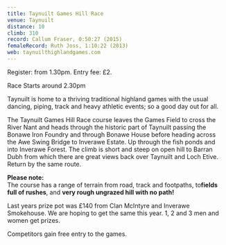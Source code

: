 ```yaml
---
title: Taynuilt Games Hill Race
venue: Taynuilt
distance: 10
climb: 310
record: Callum Fraser, 0:50:27 (2015)
femaleRecord: Ruth Joss, 1:10:22 (2013)
web: taynuilthighlandgames.com
---
```

Register: from 1.30pm. Entry fee: £2.

Race Starts around 2.30pm

Taynuilt is home to a thriving traditional highland games with the usual dancing, piping, track and heavy athletic events; so a good day out for all.

The Taynuilt Games Hill Race course leaves the Games Field to cross the River Nant and heads through the historic part of Taynuilt passing the Bonawe Iron Foundry and through Bonawe House before heading across the Awe Swing Bridge to Inverawe Estate. Up through the fish ponds and into Inverawe Forest. The climb is short and steep on open hill to Barran Dubh from which there are great views back over Taynuilt and Loch Etive. Return by the same route.

**Please note:**  
The course has a range of terrain from road, track and footpaths, to**fields full of rushes**, and **very rough ungrazed hill with no path!**

Last years prize pot was £140 from Clan McIntyre and Inverawe Smokehouse. We are hoping to get the same this year. 1, 2 and 3 men and women get prizes.

Competitors gain free entry to the games.